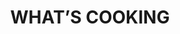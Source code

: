 ---
title: WHAT’S COOKING
text: Always fresh and local, here’s a selection of a few things we are dishing out at the moment. Come in and check out the full menu.
---